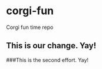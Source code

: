 # corgi-fun
Corgi fun time repo



## This is our change.  Yay!


###This is the second effort. Yay!
